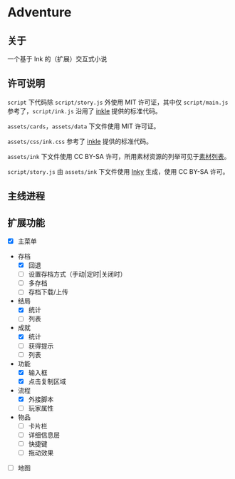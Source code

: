 # Adventure
## 关于
一个基于 Ink 的（扩展）交互式小说

## 许可说明
`script` 下代码除 `script/story.js` 外使用 MIT 许可证，其中仅 `script/main.js` 参考了，`script/ink.js` 沿用了 [inkle](https://github.com/inkle) 提供的标准代码。

`assets/cards`，`assets/data` 下文件使用 MIT 许可证。

`assets/css/ink.css` 参考了 [inkle](https://github.com/inkle) 提供的标准代码。

`assets/ink` 下文件使用 CC BY-SA 许可，所用素材资源的列举可见于[素材列表](./source_list.html)。

`script/story.js` 由 `assets/ink` 下文件使用 [Inky](https://github.com/inkle/inky) 生成，使用 CC BY-SA 许可。

## 主线进程

## 扩展功能
- [x] 主菜单
- 存档
	- [x] 回退
	- [ ] 设置存档方式（手动|定时|关闭时）
	- [ ] 多存档
	- [ ] 存档下载/上传
- 结局
	- [x] 统计
	- [ ] 列表
- 成就
	- [x] 统计
	- [ ] 获得提示
	- [ ] 列表
- 功能
	- [x] 输入框
	- [x] 点击复制区域
- 流程
	- [x] 外接脚本
	- [ ] 玩家属性
- 物品
	- [ ] 卡片栏
	- [ ] 详细信息层
	- [ ] 快捷键
	- [ ] 拖动效果
- [ ] 地图
